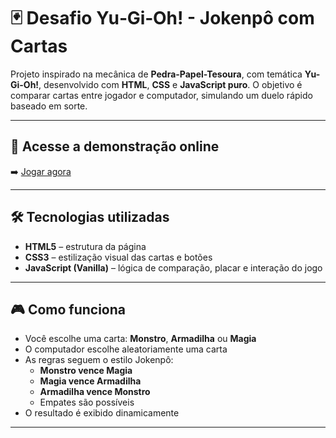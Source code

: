 # 🃏 Desafio Yu‑Gi‑Oh! - Jokenpô com Cartas

Projeto inspirado na mecânica de **Pedra-Papel-Tesoura**, com temática **Yu-Gi-Oh!**, desenvolvido com **HTML**, **CSS** e **JavaScript puro**. O objetivo é comparar cartas entre jogador e computador, simulando um duelo rápido baseado em sorte.

---

## 🔗 Acesse a demonstração online

➡️ [Jogar agora](https://akanni-codes.github.io/js-yugioh-desafio/)

---

## 🛠 Tecnologias utilizadas

- **HTML5** – estrutura da página  
- **CSS3** – estilização visual das cartas e botões  
- **JavaScript (Vanilla)** – lógica de comparação, placar e interação do jogo

---

## 🎮 Como funciona

- Você escolhe uma carta: **Monstro**, **Armadilha** ou **Magia**
- O computador escolhe aleatoriamente uma carta
- As regras seguem o estilo Jokenpô:
  - **Monstro vence Magia**
  - **Magia vence Armadilha**
  - **Armadilha vence Monstro**
  - Empates são possíveis
- O resultado é exibido dinamicamente

---

